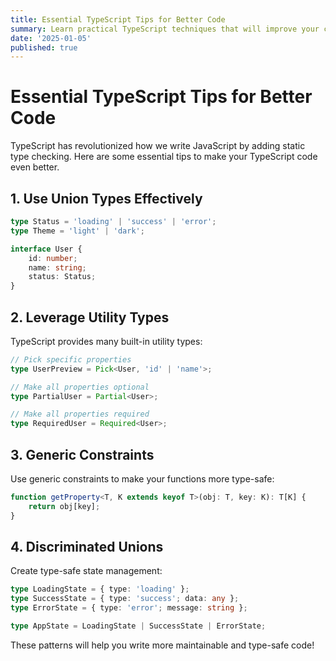 ```yaml
---
title: Essential TypeScript Tips for Better Code
summary: Learn practical TypeScript techniques that will improve your code quality and developer experience
date: '2025-01-05'
published: true
---
```


# Essential TypeScript Tips for Better Code

TypeScript has revolutionized how we write JavaScript by adding static type checking. Here are some essential tips to make your TypeScript code even better.

## 1. Use Union Types Effectively

```typescript
type Status = 'loading' | 'success' | 'error';
type Theme = 'light' | 'dark';

interface User {
	id: number;
	name: string;
	status: Status;
}
```

## 2. Leverage Utility Types

TypeScript provides many built-in utility types:

```typescript
// Pick specific properties
type UserPreview = Pick<User, 'id' | 'name'>;

// Make all properties optional
type PartialUser = Partial<User>;

// Make all properties required
type RequiredUser = Required<User>;
```

## 3. Generic Constraints

Use generic constraints to make your functions more type-safe:

```typescript
function getProperty<T, K extends keyof T>(obj: T, key: K): T[K] {
	return obj[key];
}
```

## 4. Discriminated Unions

Create type-safe state management:

```typescript
type LoadingState = { type: 'loading' };
type SuccessState = { type: 'success'; data: any };
type ErrorState = { type: 'error'; message: string };

type AppState = LoadingState | SuccessState | ErrorState;
```

These patterns will help you write more maintainable and type-safe code!
